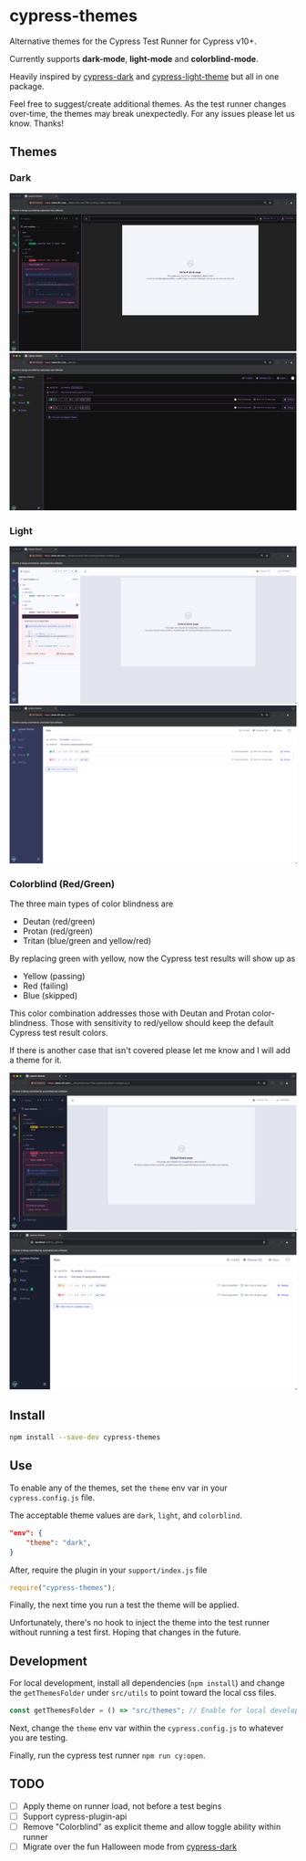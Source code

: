 # cypress-themes

Alternative themes for the Cypress Test Runner for Cypress v10+.

Currently supports **dark-mode**, **light-mode** and **colorblind-mode**.

Heavily inspired by [cypress-dark](https://github.com/bahmutov/cypress-dark) and [cypress-light-theme](https://github.com/marktnoonan/cypress-light-theme) but all in one package.

Feel free to suggest/create additional themes.
As the test runner changes over-time, the themes may break unexpectedly. For any issues please let us know. Thanks!

## Themes

### Dark
![](images/dark-test.png)
![](images/dark-runs.png)

### Light
![](images/light-test.png)
![](images/light-runs.png)

### Colorblind (Red/Green)

The three main types of color blindness are
- Deutan (red/green)
- Protan (red/green)
- Tritan (blue/green and yellow/red)

By replacing green with yellow, now the Cypress test results will show up as
- Yellow (passing)
- Red (failing)
- Blue (skipped)

This color combination addresses those with Deutan and Protan color-blindness. 
Those with sensitivity to red/yellow should keep the default Cypress test result colors.

If there is another case that isn't covered please let me know and I will add a theme for it. 

![](images/colorblind-test.png)
![](images/colorblind-runs.png)

## Install
```bash
npm install --save-dev cypress-themes
```

## Use
To enable any of the themes, set the `theme` env var in your `cypress.config.js` file.

The acceptable theme values are `dark`, `light`, and `colorblind`.

```json
"env": {
    "theme": "dark",
}
```

After, require the plugin in your `support/index.js` file

```javascript
require("cypress-themes");
```

Finally, the next time you run a test the theme will be applied. 

Unfortunately, there's no hook to inject the theme into the test runner without running a test first. Hoping that changes in the future.


## Development
For local development, install all dependencies (`npm install`) and change the `getThemesFolder` under `src/utils` to point toward the local css files.

```javascript
const getThemesFolder = () => "src/themes"; // Enable for local development
```

Next, change the `theme` env var within the `cypress.config.js` to whatever you are testing.

Finally, run the cypress test runner `npm run cy:open`.

## TODO 
- [ ] Apply theme on runner load, not before a test begins
- [ ] Support cypress-plugin-api
- [ ] Remove "Colorblind" as explicit theme and allow toggle ability within runner
- [ ] Migrate over the fun Halloween mode from [cypress-dark](https://github.com/bahmutov/cypress-dark)
